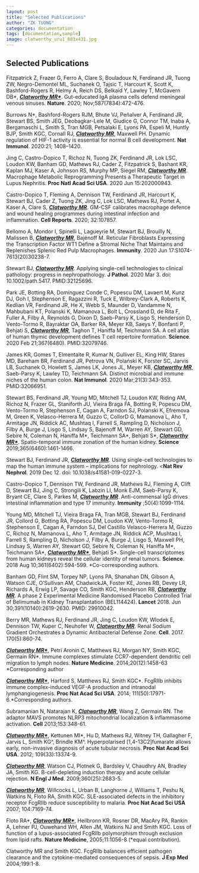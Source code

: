 ```yaml
---
layout: post
title: "Selected Publications"
author: "ZK TUONG"
categories: documentation
tags: [documentation,sample]
image: clatworthy_uru1_883x431.jpg
---
```


## Selected Publications

Fitzpatrick Z, Frazer G, Ferro A, Clare S, Bouladoux N, Ferdinand JR, Tuong ZW, Negro-Demontel ML, Suchanek O, Tajsic T, Harcourt K, Scott K, Bashford-Rogers R, Helmy A, Reich DS, Belkaid Y, Lawley T, McGavern DB\*, <u>***Clatworthy MR\****</u>. Gut-educated IgA plasma cells defend meningeal venous sinuses. **Nature**. 2020; Nov;587(7834):472-476.

Burrows N\*, Bashford-Rogers RJM, Bhute VJ, Peñalver A, Ferdinand JR, Stewart BS, Smith JEG, Deobagkar-Lele M, Giudice G, Connor TM, Inaba A, Bergamaschi L, Smith S, Tran MGB, Petsalaki E, Lyons PA, Espeli M, Huntly BJP, Smith KGC, Cornall RJ, <u>***Clatworthy MR***</u>, Maxwell PH. Dynamic regulation of HIF-1 activity is essential for normal B cell development. **Nat Immunol**. 2020:21; 1408–1420.

Jing C, Castro-Dopico T, Richoz N, Tuong ZK, Ferdinand JR, Lok LSC, Loudon KW, Banham GD, Mathews RJ, Cader Z, Fitzpatrick S, Bashant KR, Kaplan MJ, Kaser A, Johnson RS, Murphy MP, Siegel RM, <u>***Clatworthy MR***</u>. Macrophage Metabolic Reprogramming Presents a Therapeutic Target in Lupus Nephritis. **Proc Natl Acad Sci USA**. 2020 Jun 15:202000943.

Castro-Dopico T, Fleming A, Dennison TW, Ferdinand JR, Harcourt K, Stewart BJ, Cader Z, Tuong ZK, Jing C, Lok LSC, Mathews RJ, Portet A, Kaser A, Clare S, <u>***Clatworthy MR***</u>. GM-CSF calibrates macrophage defence and wound healing programmes during intestinal infection and inflammation. **Cell Reports**. 2020; 32:107857.

Bellomo A, Mondor I, Spinelli L, Lagueyrie M, Stewart BJ, Brouilly N, Malissen B, <u>***Clatworthy MR***</u>, Bajénoff M. Reticular Fibroblasts Expressing the Transcription Factor WT1 Define a Stromal Niche That Maintains and Replenishes Splenic Red Pulp Macrophages. **Immunity**. 2020 Jun 17:S1074-7613(20)30238-7.

Stewart BJ, <u>***Clatworthy MR***</u>. Applying single-cell technologies to clinical pathology: progress in nephropathology. **J Pathol**. 2020 Mar 3. doi: 10.1002/path.5417. PMID:32125696.

Park JE, Botting RA, Domínguez Conde C, Popescu DM, Lavaert M, Kunz DJ, Goh I, Stephenson E, Ragazzini R, Tuck E, Wilbrey-Clark A, Roberts K, Kedlian VR, Ferdinand JR, He X, Webb S, Maunder D, Vandamme N, Mahbubani KT, Polanski K, Mamanova L, Bolt L, Crossland D, de Rita F, Fuller A, Filby A, Reynolds G, Dixon D, Saeb-Parsy K, Lisgo S, Henderson D, Vento-Tormo R, Bayraktar OA, Barker RA, Meyer KB, Saeys Y, Bonfanti P, Behjati S, <u>***Clatworthy MR***</u>, Taghon T, Haniffa M, Teichmann SA. A cell atlas of human thymic development defines T cell repertoire formation. **Science**. 2020 Feb 21;367(6480). PMID:32079746.

James KR, Gomes T, Elmentaite R, Kumar N, Gulliver EL, King HW, Stares MD, Bareham BR, Ferdinand JR, Petrova VN, Polański K, Forster SC, Jarvis LB, Suchanek O, Howlett S, James LK, Jones JL, Meyer KB, <u>***Clatworthy MR***</u>, Saeb-Parsy K, Lawley TD, Teichmann SA. Distinct microbial and immune niches of the human colon. **Nat Immunol**. 2020 Mar;21(3):343-353. PMID:32066951.

Stewart BS, Ferdinand JR, Young MD, Mitchell TJ, Loudon KW, Riding AM, Richoz N, Frazer GL, Staniforth JU, Vieira Braga FA, Botting R, Popescu DM, Vento-Tormo R, Stephenson E, Cagan A, Farndon SJ, Polanski K, Efremova M, Green K, Velasco-Herrera M, Guzzo C, CollorD G, Mamanova L, Aho T, Armitage JN, Riddick AC, Mushtaq I, Farrell S, Rampling D, Nicholson J, Filby A, Burge J, Lisgo S, Lindsay S, Bajenoff M, Warren AY, Stewart GD, Sebire N, Coleman N, Haniffa M\*, Teichmann SA\*, Behjati S\*, <u>***Clatworthy MR\****</u>. Spatio-temporal immune zonation of the human kidney.  **Science** 2019;365(6460):1461-1466.

Stewart BJ, Ferdinand JR, <u>***Clatworthy MR***</u>. Using single-cell technologies to map the human immune system – implications for nephrology. <**Nat Rev Nephrol**. 2019 Dec 12. doi: 10.1038/s41581-019-0227-3.

Castro-Dopico T, Dennison TW, Ferdinand JR, Mathews RJ, Fleming A, Clift D, Stewart BJ, Jing C, Strongili K, Labzin LI, Monk EJM, Saeb-Parsy K, Bryant CE, Clare S, Parkes M, <u>***Clatworthy MR***</u>. Anti-commensal IgG drives intestinal inflammation and type 17 immunity. **Immunity** ;50(4):1099-1114.

Young MD, Mitchell TJ, Vieira Braga FA, Tran MGB, Stewart BJ, Ferdinand JR, Collord G, Botting RA, Popescu DM, Loudon KW, Vento-Tormo R, Stephenson E, Cagan A, Farndon SJ, Del Castillo Velasco-Herrera M, Guzzo C, Richoz N, Mamanova L, Aho T, Armitage JN, Riddick ACP, Mushtaq I, Farrell S, Rampling D, Nicholson J, Filby A, Burge J, Lisgo S, Maxwell PH, Lindsay S, Warren AY, Stewart GD, Sebire N, Coleman N, Haniffa M\*, Teichmann SA\*, <u>***Clatworthy MR\****</u>, Behjati S\*. Single-cell transcriptomes from human kidneys reveal the cellular identity of renal tumors. **Science**. 2018 Aug 10;361(6402):594-599. \*Co-corresponding authors.

Banham GD, Flint SM, Torpey NP, Lyons PA, Shanahan DN, Gibson A, Watson CJE, O’Sullivan AM, ChadwickJA, Foster KE, Jones RB, Devey LR, Richards A, Erwig LP, Savage CO, Smith KGC, Henderson RB, <u>***Clatworthy MR***</u>. A phase 2 Experimental Medicine Randomised Placebo Controlled Trial of Belimumab in Kidney Transplantation (BEL114424). **Lancet** 2018. Jun 30;391(10140):2619-2630. PMID: 29910042.

Berry MR, Mathews RJ, Ferdinand JR, Jing C, Loudon KW, Wlodek E, Dennison TW, Kuper C, Neuhofer W, <u>***Clatworthy MR***</u>. Renal Sodium Gradient Orchestrates a Dynamic Antibacterial Defense Zone. **Cell**. 2017. 170(5):860-74.

<u>***Clatworthy MR\****</u>, Petri Aronin C, Matthews RJ, Morgan NY, Smith KGC, Germain RN\*. Immune complexes stimulate CCR7-dependent dendritic cell migration to lymph nodes. **Nature Medicine**. 2014;20(12):1458-63 \*Corresponding author

<u>***Clatworthy MR\****</u>, Harford S, Matthews RJ, Smith KGC\*. FcgRIIb inhibits immune complex-induced VEGF-A production and intranodal lymphangiogenesis. **Proc Nat Acad Sci USA**. 2014; 111(50):17971-6.\*Corresponding authors.

Subramanian N, Natarajan K, <u>***Clatworthy MR***</u>, Wang Z, Germain RN. The adaptor MAVS promotes NLRP3 mitochondrial localization & inflammasome activation. **Cell** 2013;153:348-61.

<u>***Clatworthy MR\****</u>, Kettunen MI\*, Hu D, Mathews RJ, Witney TH, Gallagher F, Jarvis L, Smith KG^, Brindle KM^. Hyperpolarised [1,4-13C2]fumarate allows early, non-invasive diagnosis of acute tubular necrosis. **Proc Nat Acad Sci USA**. 2012; 109(33):13374-9.

<u>***Clatworthy MR***</u>, Watson CJ, Plotnek G, Bardsley V, Chaudhry AN, Bradley JA, Smith KG. B-cell-depleting induction therapy and acute cellular rejection. **N Engl J Med**. 2009;360(25):2683-5.

<u>***Clatworthy MR***</u>, Willcocks L, Urban B, Langhorne J, Williams T, Peshu N, Watkins N, Floto RA, Smith KGC. SLE-associated defects in the inhibitory receptor FcgRIIb reduce susceptibility to malaria.  **Proc Nat Acad Sci USA** 2007; 104:7169-74.

Floto RA\*, <u>***Clatworthy MR\****</u>, Heilbronn KR, Rosner DR, MacAry PA, Rankin A, Lehner PJ, Ouwehand WH, Allen JM, Watkins NJ and Smith KGC. Loss of function of a lupus-associated FcgRIIb polymorphism through exclusion from lipid rafts. **Nature Medicine**, 2005;11:1056-8 (\*equal contribution).

Clatworthy MR and Smith KGC. FcgRIIb balances efficient pathogen clearance and the cytokine-mediated consequences of sepsis. **J Exp Med** 2004;199:1-8.
